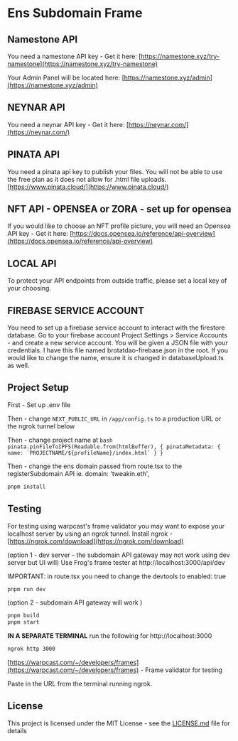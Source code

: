 # Ens Subdomain Frame

## Namestone API
You need a namestone API key - Get it here:
[https://namestone.xyz/try-namestone](https://namestone.xyz/try-namestone)

Your Admin Panel will be located here:
[https://namestone.xyz/admin](https://namestone.xyz/admin)

## NEYNAR API
You need a neynar API key - Get it here:
[https://neynar.com/](https://neynar.com/)

## PINATA API
You need a pinata api key to publish your files.  You will not be able to use the free plan as it does not allow for .html file uploads.
[https://www.pinata.cloud/](https://www.pinata.cloud/)

## NFT API  - OPENSEA or ZORA - set up for opensea
If you would like to choose an NFT profile picture, you will need an Opensea API key - Get it here:
[https://docs.opensea.io/reference/api-overview](https://docs.opensea.io/reference/api-overview)

## LOCAL API
To protect your API endpoints from outside traffic, please set a local key of your choosing.

## FIREBASE SERVICE ACCOUNT
You need to set up a firebase service account to interact with the firestore database.  Go to your firebase account Project Settings > Service Accounts - and create a new service account.  You will be given a JSON file with your credentials.  I have this file named brotatdao-firebase.json in the root.  If you would like to change the name, ensure it is changed in databaseUpload.ts as well.

## Project Setup
First - Set up .env file 

Then - change `NEXT_PUBLIC_URL` in `/app/config.ts` to a production URL or the ngrok tunnel below

Then - change project name at ``` bash pinata.pinFileToIPFS(Readable.from(htmlBuffer), { pinataMetadata: { name: `PROJECTNAME/${profileName}/index.html` } } ```

Then - change the ens domain passed from route.tsx to the registerSubdomain API ie. domain: 'tweakin.eth',

```bash
pnpm install
```

## Testing

For testing using warpcast's frame validator you may want to expose your localhost server by using an ngrok tunnel.  Install ngrok - [https://ngrok.com/download](https://ngrok.com/download)

(option 1 - dev server - the subdomain API gateway may not work using dev server but UI will)
Use Frog's frame tester at http://localhost:3000/api/dev

IMPORTANT: in route.tsx you need to change the devtools to enabled: true

```bash
pnpm run dev
```

(option 2 - subdomain API gateway will work )

```bash
pnpm build 
pnpm start 
```
**IN A SEPARATE TERMINAL** run the following for http://localhost:3000
```bash
ngrok http 3000 
```

[https://warpcast.com/~/developers/frames](https://warpcast.com/~/developers/frames) - Frame validator for testing

Paste in the URL from the terminal running ngrok.

## License

This project is licensed under the MIT License - see the [LICENSE.md](LICENSE.md) file for details

